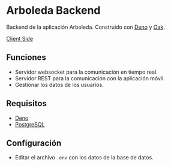 # Arboleda Backend

Backend de la aplicación Arboleda. Construido con [Deno](https://deno.land/) y [Oak](https://github.com/oakserver/oak).

[Client Side](https://github.com/nzkdevsaider/arboleda-client)

## Funciones

- Servidor websocket para la comunicación en tiempo real.
- Servidor REST para la comunicación con la aplicación móvil.
- Gestionar los datos de los usuarios.

## Requisitos

- [Deno](https://deno.land/)
- [PostgreSQL](https://www.postgresql.org/)

## Configuración

- Editar el archivo `.env` con los datos de la base de datos.